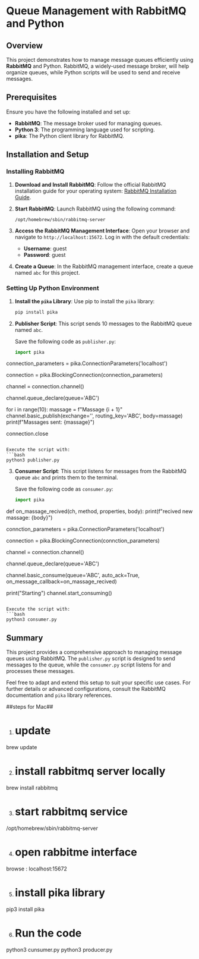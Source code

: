 # Queue Management with RabbitMQ and Python

## Overview

This project demonstrates how to manage message queues efficiently using **RabbitMQ** and Python. RabbitMQ, a widely-used message broker, will help organize queues, while Python scripts will be used to send and receive messages.

## Prerequisites

Ensure you have the following installed and set up:

- **RabbitMQ**: The message broker used for managing queues.
- **Python 3**: The programming language used for scripting.
- **pika**: The Python client library for RabbitMQ.

## Installation and Setup

### Installing RabbitMQ

1. **Download and Install RabbitMQ**:
   Follow the official RabbitMQ installation guide for your operating system: [RabbitMQ Installation Guide](https://www.rabbitmq.com/download.html).

2. **Start RabbitMQ**:
   Launch RabbitMQ using the following command:
   ```bash
   /opt/homebrew/sbin/rabbitmq-server
   ```

3. **Access the RabbitMQ Management Interface**:
   Open your browser and navigate to `http://localhost:15672`. Log in with the default credentials:
   - **Username**: guest
   - **Password**: guest

4. **Create a Queue**:
   In the RabbitMQ management interface, create a queue named `abc` for this project.

### Setting Up Python Environment

1. **Install the `pika` Library**:
   Use pip to install the `pika` library:
   ```bash
   pip install pika
   ```

2. **Publisher Script**:
   This script sends 10 messages to the RabbitMQ queue named `abc`.

   Save the following code as `publisher.py`:
   ```python
   import pika 

connection_parameters = pika.ConnectionParameters('localhost')

connection = pika.BlockingConnection(connection_parameters)

channel = connection.channel()

channel.queue_declare(queue='ABC')

for i in range(10):
    massage = f"Massage {i + 1}"
    channel.basic_publish(exchange='', routing_key='ABC', body=massage)
    print(f"Massages sent: {massage}")



connection.close
   ```

   Execute the script with:
   ```bash
   python3 publisher.py
   ```

3. **Consumer Script**:
   This script listens for messages from the RabbitMQ queue `abc` and prints them to the terminal.

   Save the following code as `consumer.py`:
   ```python
   import pika
def on_massage_recived(ch, method, properties, body):
    print(f"recived new massage: {body}")

connction_parameters = pika.ConnectionParameters('localhost')

connection = pika.BlockingConnection(connction_parameters)

channel = connection.channel()

channel.queue_declare(queue='ABC')


channel.basic_consume(queue='ABC', auto_ack=True, on_message_callback=on_massage_recived)

print("Starting")
channel.start_consuming()
   ```

   Execute the script with:
   ```bash
   python3 consumer.py
   ```

## Summary

This project provides a comprehensive approach to managing message queues using RabbitMQ. The `publisher.py` script is designed to send messages to the queue, while the `consumer.py` script listens for and processes these messages. 

Feel free to adapt and extend this setup to suit your specific use cases. For further details or advanced configurations, consult the RabbitMQ documentation and `pika` library references.




##steps for Mac##



1. # update

 brew update 



2. # install rabbitmq server locally

 brew install rabbitmq



3. # start rabbitmq service

 /opt/homebrew/sbin/rabbitmq-server
 



4. # open rabbitme interface

browse : localhost:15672



5. # install pika library
pip3 install pika



6. # Run the code

python3 cunsumer.py
python3 producer.py
